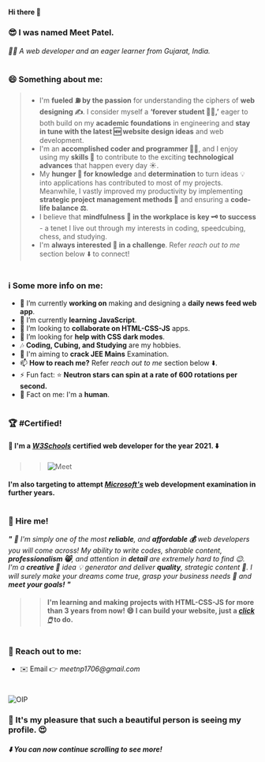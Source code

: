 #### Hi there 👋
### 😎 I was named Meet Patel.
###### 👨‍💻 A web developer and an eager learner from Gujarat, India.
#
### 😄 Something about me: 
> - I'm **fueled ⛽ by the passion** for understanding the ciphers of **web designing ✍️**. I consider myself a **‘forever student 🧑‍🎓,’** eager to both build on my **academic foundations** in engineering and **stay in tune with the latest 🆕 website design ideas** and web development.
> - I'm an **accomplished coder and programmer 👨‍💻**, and I enjoy using my **skills 🤹** to contribute to the exciting **technological advances** that happen every day ☀️.
> - My **hunger 🍔 for knowledge** and **determination** to turn ideas 💡 into applications has contributed to most of my projects. Meanwhile, I vastly improved my  productivity by implementing **strategic project management methods 🙂** and ensuring a **code-life balance ⚖️**.
> - I believe that **mindfulness 🧠 in the workplace is key 🗝️ to success** - a tenet I live out through my interests in coding, speedcubing, chess, and studying.
> - I'm **always interested 🤗 in a challenge**. Refer _reach out to me_ section below ⬇️ to connect!
#
### ℹ️ Some more info on me: 
- 🔭 I’m currently **working on** making and designing a **daily news feed web app**.
- 🌱 I’m currently **learning JavaScript**.
- 👯 I’m looking to **collaborate on HTML-CSS-JS** apps.
- 🤔 I’m looking for **help with CSS dark modes**.
- 🎶 **Coding, Cubing, and Studying** are my hobbies.
- 📖 I'm aiming to **crack JEE Mains** Examination.
- 📫 **How to reach me?** Refer _reach out to me_ section below ⬇️.
- ⚡ Fun fact: ⭐ **Neutron stars can spin at a rate of 600 rotations per second.**
- 🤩 Fact on me: I'm a **human**.
#
### 🏆 #Certified!
#### 🎉 I'm a [_W3Schools_](https://w3schools.com) **certified** web developer for the year 2021. ⬇️
>> ![Meet](https://user-images.githubusercontent.com/89027512/163414614-98c4951c-671c-4ad4-96e8-658f6a507902.PNG)
#### I'm also targeting to attempt [_Microsoft's_](https://microsoft.com) web development examination in further years.
#
### 🎊 Hire me!
_**"** 🤗 I'm simply one of the most **reliable**, and **affordable 💰** web developers you will come across! My ability to write codes, sharable content, **professionalism 😸**, and attention in **detail** are extremely hard to find 😉. I'm a **creative 🎨** idea 💡 generator and deliver **quality**, strategic content 📝. I will surely make your dreams come true, grasp your business needs 🙌 and **meet your goals!** **"**_
>> #### I'm learning and making projects with HTML-CSS-JS for more than 3 years from now! 😄 I can build your website, just a [_click 🖱️_](https://meetpatel1706.github.io) to do.
#
### 📱 Reach out to me:
- ✉️ Email 👉 _meetnp1706@gmail.com_
#
![OIP](https://user-images.githubusercontent.com/89027512/163418856-d6d69390-cd35-4e26-8b14-df89d207a0ab.jpg)
### 💖 It's my pleasure that such a beautiful person is seeing my profile. 😍
##### ⬇️ You can now continue scrolling to see more!
